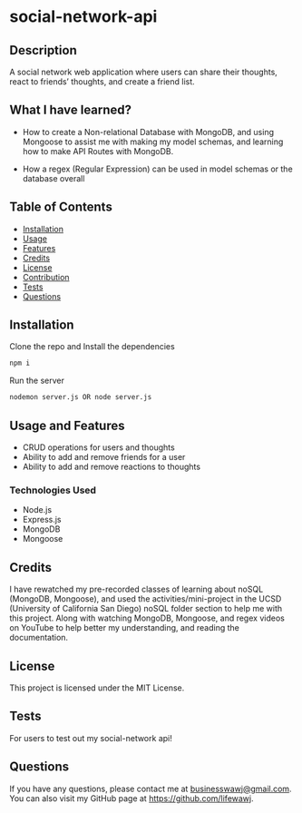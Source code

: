 # social-network-api

## Description

A social network web application where users can share their thoughts, react to friends’ thoughts, and create a friend list.

## What I have learned?

- How to create a Non-relational Database with MongoDB, and using Mongoose to assist me with making my model schemas, and learning how to make API Routes with MongoDB.

- How a regex (Regular Expression) can be used in model schemas or the database overall

## Table of Contents

- [Installation](#installation)
- [Usage](#usage)
- [Features](#features)
- [Credits](#credits)
- [License](#license)
- [Contribution](#contribution)
- [Tests](#tests)
- [Questions](#questions)

## Installation

Clone the repo and Install the dependencies

```md
npm i
```

Run the server

```md
nodemon server.js OR node server.js
```

## Usage and Features

- CRUD operations for users and thoughts
- Ability to add and remove friends for a user
- Ability to add and remove reactions to thoughts

### Technologies Used

- Node.js
- Express.js
- MongoDB
- Mongoose

## Credits

I have rewatched my pre-recorded classes of learning about noSQL (MongoDB, Mongoose), and used the activities/mini-project in the UCSD (University of California San Diego) noSQL folder section to help me with this project. Along with watching MongoDB, Mongoose, and regex videos on YouTube to help better my understanding, and reading the documentation.

## License

This project is licensed under the MIT License.

## Tests

For users to test out my social-network api!

## Questions

If you have any questions, please contact me at businesswawj@gmail.com. You can also visit my GitHub page at https://github.com/lifewawj.

